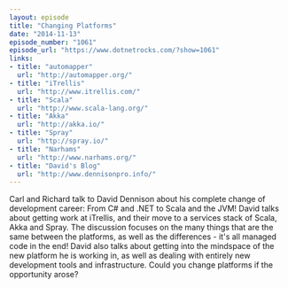 ```yaml
---
layout: episode
title: "Changing Platforms"
date: "2014-11-13"
episode_number: "1061"
episode_url: "https://www.dotnetrocks.com/?show=1061"
links:
- title: "automapper"
  url: "http://automapper.org/"
- title: "iTrellis"
  url: "http://www.itrellis.com/"
- title: "Scala"
  url: "http://www.scala-lang.org/"
- title: "Akka"
  url: "http://akka.io/"
- title: "Spray"
  url: "http://spray.io/"
- title: "Narhams"
  url: "http://www.narhams.org/"
- title: "David's Blog"
  url: "http://www.dennisonpro.info/"
---
```


Carl and Richard talk to David Dennison about his complete change of development career: From C# and .NET to Scala and the JVM! David talks about getting work at iTrellis, and their move to a services stack of Scala, Akka and Spray. The discussion focuses on the many things that are the same between the platforms, as well as the differences - it's all managed code in the end! David also talks about getting into the mindspace of the new platform he is working in, as well as dealing with entirely new development tools and infrastructure. Could you change platforms if the opportunity arose?
